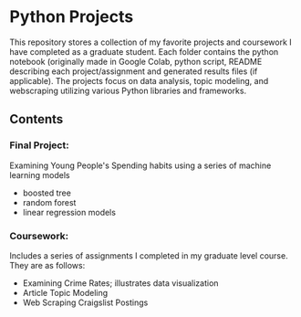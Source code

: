 # Python Projects

This repository stores a collection of my favorite projects and coursework I have completed as a graduate student. Each folder contains the python notebook (originally made in Google Colab, python script, README describing each project/assignment and generated results files (if applicable).
The projects focus on data analysis, topic modeling, and webscraping utilizing various Python libraries and frameworks.

## Contents

### Final Project: 
Examining Young People's Spending habits using a series of machine learning models 
- boosted tree
- random forest
- linear regression models

### Coursework: 
Includes a series of assignments I completed in my graduate level course. They are as follows: 
- Examining Crime Rates; illustrates data visualization
- Article Topic Modeling
- Web Scraping Craigslist Postings
